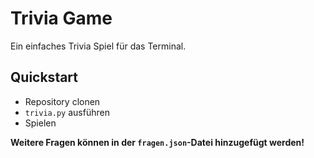 # Trivia Game
Ein einfaches Trivia Spiel für das Terminal.

## Quickstart
- Repository clonen
- `trivia.py` ausführen
- Spielen

**Weitere Fragen können in der `fragen.json`-Datei hinzugefügt werden!**